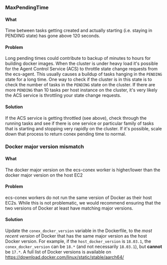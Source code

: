 ### MaxPendingTime

#### What

Time between tasks getting created and actually starting (i.e. staying in PENDING state) has gone above 120 seconds.

#### Problem

Long pending times could contribute to backup of minutes to hours for building docker images. When the cluster is under heavy load it's possible for the Agent Control Service (ACS) to throttle state change requests from the ecs-agent. This usually causes a buildup of tasks hanging in the `PENDING` state for a long time. One way to check if the cluster is in this state is to check the number of tasks in the `PENDING` state on the cluster. If there are more `PENDING` than 10 tasks per host instance on the cluster, it's very likely the ACS service is throttling your state change requests.

#### Solution

If the ACS service is getting throttled (see above), check through the running tasks and see if there is one service or particular family of tasks that is starting and stopping very rapidly on the cluster. If it's possible, scale down that process to return conex pending time to normal.

### Docker major version mismatch

#### What

The docker major version on the ecs-conex worker is higher/lower than the docker major version on the host EC2

#### Problem

ecs-conex workers do not run the same version of Docker as their host EC2s. While this is not problematic, we would recommend ensuring that the two versions of Docker at least have matching major versions.

#### Solution

Update the `conex_docker_version` variable in the Dockerfile, to the _most recent version_ of Docker that has the same major version as the host Docker version. For example, if the `host_docker_version` is `18.03.1`, the `conex_docker_version` can be `18.*` (and not necessarily `18.03.1`), but **cannot** be `17.*`. A full list of Docker versions is available on https://download.docker.com/linux/static/stable/aarch64/
